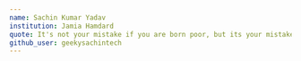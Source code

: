 ```yaml
---
name: Sachin Kumar Yadav
institution: Jamia Hamdard
quote: It's not your mistake if you are born poor, but its your mistake if you die poor.
github_user: geekysachintech
---
```

